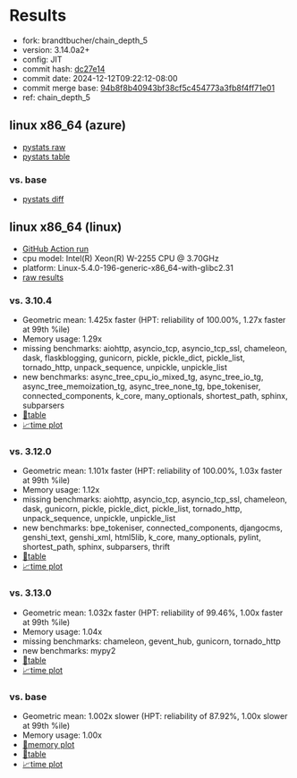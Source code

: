 # Results

- fork: brandtbucher/chain_depth_5
- version: 3.14.0a2+
- config: JIT
- commit hash: [dc27e14](https://github.com/brandtbucher/cpython/commit/dc27e14)
- commit date: 2024-12-12T09:22:12-08:00
- commit merge base: [94b8f8b40943bf38cf5c454773a3fb8f4ff71e01](https://github.com/python/cpython/commit/94b8f8b40943bf38cf5c454773a3fb8f4ff71e01)
- ref: chain_depth_5

## linux x86_64 (azure)

- [pystats raw](bm-20241212-azure-x86_64-brandtbucher-chain_depth_5-3.14.0a2%2B-dc27e14-pystats.json)
- [pystats table](bm-20241212-azure-x86_64-brandtbucher-chain_depth_5-3.14.0a2%2B-dc27e14-pystats.md)

### vs. base

- [pystats diff](bm-20241212-azure-x86_64-brandtbucher-chain_depth_5-3.14.0a2%2B-dc27e14-pystats-vs-base.md)

## linux x86_64 (linux)

- [GitHub Action run](https://github.com/faster-cpython/benchmarking/actions/runs/12306345028)
- cpu model: Intel(R) Xeon(R) W-2255 CPU @ 3.70GHz
- platform: Linux-5.4.0-196-generic-x86_64-with-glibc2.31
- [raw results](bm-20241212-linux-x86_64-brandtbucher-chain_depth_5-3.14.0a2%2B-dc27e14.json)

### vs. 3.10.4

- Geometric mean: 1.425x faster (HPT: reliability of 100.00%, 1.27x faster at 99th %ile)
- Memory usage: 1.29x
- missing benchmarks: aiohttp, asyncio_tcp, asyncio_tcp_ssl, chameleon, dask, flaskblogging, gunicorn, pickle, pickle_dict, pickle_list, tornado_http, unpack_sequence, unpickle, unpickle_list
- new benchmarks: async_tree_cpu_io_mixed_tg, async_tree_io_tg, async_tree_memoization_tg, async_tree_none_tg, bpe_tokeniser, connected_components, k_core, many_optionals, shortest_path, sphinx, subparsers
- [📄table](bm-20241212-linux-x86_64-brandtbucher-chain_depth_5-3.14.0a2%2B-dc27e14-vs-3.10.4.md)
- [📈time plot](bm-20241212-linux-x86_64-brandtbucher-chain_depth_5-3.14.0a2%2B-dc27e14-vs-3.10.4.svg)

### vs. 3.12.0

- Geometric mean: 1.101x faster (HPT: reliability of 100.00%, 1.03x faster at 99th %ile)
- Memory usage: 1.12x
- missing benchmarks: aiohttp, asyncio_tcp, asyncio_tcp_ssl, chameleon, dask, gunicorn, pickle, pickle_dict, pickle_list, tornado_http, unpack_sequence, unpickle, unpickle_list
- new benchmarks: bpe_tokeniser, connected_components, djangocms, genshi_text, genshi_xml, html5lib, k_core, many_optionals, pylint, shortest_path, sphinx, subparsers, thrift
- [📄table](bm-20241212-linux-x86_64-brandtbucher-chain_depth_5-3.14.0a2%2B-dc27e14-vs-3.12.0.md)
- [📈time plot](bm-20241212-linux-x86_64-brandtbucher-chain_depth_5-3.14.0a2%2B-dc27e14-vs-3.12.0.svg)

### vs. 3.13.0

- Geometric mean: 1.032x faster (HPT: reliability of 99.46%, 1.00x faster at 99th %ile)
- Memory usage: 1.04x
- missing benchmarks: chameleon, gevent_hub, gunicorn, tornado_http
- new benchmarks: mypy2
- [📄table](bm-20241212-linux-x86_64-brandtbucher-chain_depth_5-3.14.0a2%2B-dc27e14-vs-3.13.0.md)
- [📈time plot](bm-20241212-linux-x86_64-brandtbucher-chain_depth_5-3.14.0a2%2B-dc27e14-vs-3.13.0.svg)

### vs. base

- Geometric mean: 1.002x slower (HPT: reliability of 87.92%, 1.00x slower at 99th %ile)
- Memory usage: 1.00x
- [🧠memory plot](bm-20241212-linux-x86_64-brandtbucher-chain_depth_5-3.14.0a2%2B-dc27e14-vs-base-mem.svg)
- [📄table](bm-20241212-linux-x86_64-brandtbucher-chain_depth_5-3.14.0a2%2B-dc27e14-vs-base.md)
- [📈time plot](bm-20241212-linux-x86_64-brandtbucher-chain_depth_5-3.14.0a2%2B-dc27e14-vs-base.svg)

